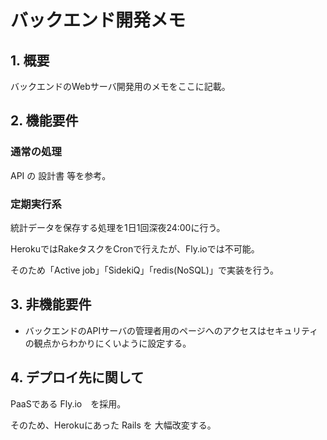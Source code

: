 # バックエンド開発メモ

## 1. 概要
バックエンドのWebサーバ開発用のメモをここに記載。


## 2. 機能要件
### 通常の処理
API の 設計書 等を参考。

### 定期実行系
統計データを保存する処理を1日1回深夜24:00に行う。

HerokuではRakeタスクをCronで行えたが、Fly.ioでは不可能。

そのため「Active job」「SidekiQ」「redis(NoSQL)」で実装を行う。


## 3. 非機能要件
* バックエンドのAPIサーバの管理者用のページへのアクセスはセキュリティの観点からわかりにくいように設定する。


## 4. デプロイ先に関して
PaaSである Fly.io　を採用。

そのため、Herokuにあった Rails を 大幅改変する。
